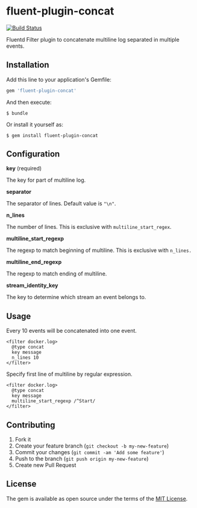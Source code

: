 # fluent-plugin-concat

[![Build Status](https://travis-ci.org/okkez/fluent-plugin-concat.svg?branch=master)](https://travis-ci.org/okkez/fluent-plugin-concat)

Fluentd Filter plugin to concatenate multiline log separated in multiple events.

## Installation

Add this line to your application's Gemfile:

```ruby
gem 'fluent-plugin-concat'
```

And then execute:

    $ bundle

Or install it yourself as:

    $ gem install fluent-plugin-concat

## Configuration

**key** (required)

The key for part of multiline log.

**separator**

The separator of lines.
Default value is `"\n"`.

**n\_lines**

The number of lines.
This is exclusive with `multiline_start_regex`.

**multiline\_start\_regexp**

The regexp to match beginning of multiline.
This is exclusive with `n_lines.`

**multiline\_end\_regexp**

The regexp to match ending of multiline.

**stream\_identity\_key**

The key to determine which stream an event belongs to.

## Usage

Every 10 events will be concatenated into one event.

```aconf
<filter docker.log>
  @type concat
  key message
  n_lines 10
</filter>
```

Specify first line of multiline by regular expression.

```aconf
<filter docker.log>
  @type concat
  key message
  multiline_start_regexp /^Start/
</filter>
```

## Contributing

1. Fork it
2. Create your feature branch (`git checkout -b my-new-feature`)
3. Commit your changes (`git commit -am 'Add some feature'`)
4. Push to the branch (`git push origin my-new-feature`)
5. Create new Pull Request

## License

The gem is available as open source under the terms of the [MIT License](http://opensource.org/licenses/MIT).

